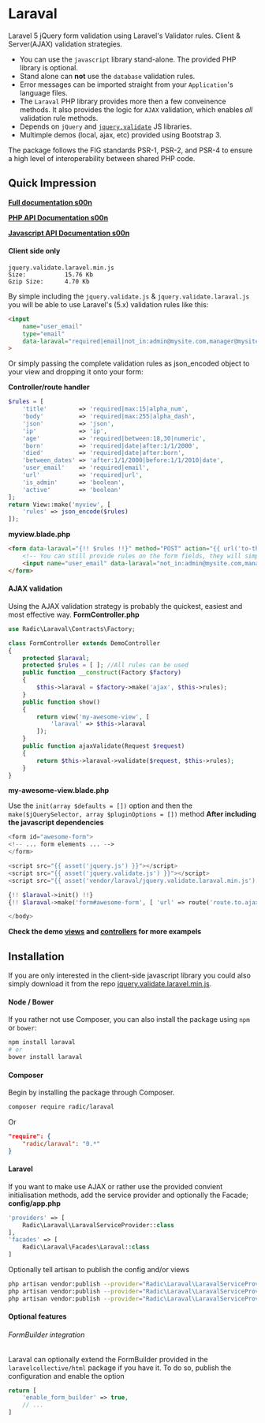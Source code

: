 Laraval
====================

<!---[![Build Status](https://img.shields.io/travis/radic/laravel-jquery-validation.svg?&style=flat-square)](https://travis-ci.org/radic/laravel-jquery-validation)
[![Scrutinizer coverage](https://img.shields.io/scrutinizer/coverage/g/radic/laravel-jquery-validation.svg?&style=flat-square)](https://scrutinizer-ci.com/g/radic/laravel-jquery-validation)
[![Scrutinizer quality](https://img.shields.io/scrutinizer/g/radic/laravel-jquery-validation.svg?&style=flat-square)](https://scrutinizer-ci.com/g/radic/laravel-jquery-validation)
[![Source](http://img.shields.io/badge/source-radic/laravel-jquery-validation-blue.svg?style=flat-square)](https://github.com/radic/laravel-jquery-validation)
[![License](http://img.shields.io/badge/license-MIT-brightgreen.svg?style=flat-square)](https://tldrlegal.com/license/mit-license)--->

Laravel 5 jQuery form validation using Laravel's Validator rules. Client & Server(AJAX) validation strategies.

- You can use the `javascript` library stand-alone. The provided PHP library is optional.
- Stand alone can **not** use the `database` validation rules.
- Error messages can be imported straight from your `Application`'s language files. 
- The `Laraval` PHP library provides more then a few conveinence methods. It also provides the logic for `AJAX` validation, which enables *all* validation rule methods.
- Depends on `jQuery` and [`jquery.validate`](http://jqueryvalidation.org) JS libraries.
- Multimple demos (local, ajax, etc) provided using Bootstrap 3.
 
The package follows the FIG standards PSR-1, PSR-2, and PSR-4 to ensure a high level of interoperability between shared PHP code.






Quick Impression
-------------
[**Full documentation s00n**](#)

[**PHP API Documentation s00n**](#)

[**Javascript API Documentation s00n**](#)

#### Client side only

```
jquery.validate.laravel.min.js
Size:           15.76 Kb
Gzip Size:      4.70 Kb
```

By simple including the `jquery.validate.js` & `jquery.validate.laraval.js` you will be able to use Laravel's (5.x) validation rules like this:

```html
<input 
    name="user_email" 
    type="email" 
    data-laraval="required|email|not_in:admin@mysite.com,manager@mysite.com"
>
```

Or simply passing the complete validation rules as json_encoded object to your view and dropping it onto your form:

**Controller/route handler**
```php
$rules = [
    'title'         => 'required|max:15|alpha_num',
    'body'          => 'required|max:255|alpha_dash',
    'json'          => 'json',
    'ip'            => 'ip',
    'age'           => 'required|between:18,30|numeric',
    'born'          => 'required|date|after:1/1/2000',
    'died'          => 'required|date|after:born',
    'between_dates' => 'after:1/1/2000|before:1/1/2010|date',
    'user_email'    => 'required|email',
    'url'           => 'required|url',
    'is_admin'      => 'boolean',
    'active'        => 'boolean'
];
return View::make('myview', [
    'rules' => json_encode($rules)
]);
```

**myview.blade.php**
```html
<form data-laraval="{!! $rules !!}" method="POST" action="{{ url('to-the-moon') }}" >
    <!-- You can still provide rules on the form fields, they will simply extend the form rules -->
    <input name="user_email" data-laraval="not_in:admin@mysite.com,manager@mysite.com" type="email" >
</form>
```

#### AJAX validation
Using the AJAX validation strategy is probably the quickest, easiest and most effective way.
**FormController.php**
```php
use Radic\Laraval\Contracts\Factory;

class FormController extends DemoController
{
    protected $laraval;
    protected $rules = [ ]; //All rules can be used   
    public function __construct(Factory $factory)
    {
        $this->laraval = $factory->make('ajax', $this->rules);
    }
    public function show()
    {
        return view('my-awesome-view', [
            'laraval' => $this->laraval
        ]);
    }
    public function ajaxValidate(Request $request)
    {
        return $this->laraval->validate($request, $this->rules);
    }
}
```

**my-awesome-view.blade.php**  

Use the `init(array $defaults = [])` option and then the `make($jQuerySelector, array $pluginOptions = [])` method **After including the javascript dependencies**
```php
<form id="awesome-form">
<!-- ... form elements ... -->
</form>

<script src="{{ asset('jquery.js') }}"></script>
<script src="{{ asset('jquery.validate.js') }}"></script>
<script src="{{ asset('vendor/laraval/jquery.validate.laraval.min.js') }}"></script>

{!! $laraval->init() !!}
{!! $laraval->make('form#awesome-form', [ 'url' => route('route.to.ajaxValidate') ]) !!}

</body>
```

**Check the demo [views](https://github.com/RobinRadic/laraval/tree/master/resources/views/demo) and [controllers](https://github.com/RobinRadic/laraval/tree/master/src/Http/Controllers/Demo) for more exampels**



Installation
-------------
If you are only interested in the client-side javascript library you could also simply download it from the repo [jquery.validate.laravel.min.js](https://github.com/RobinRadic/laraval/blob/master/resources/assets/jquery.validate.laravel.min.js).

#### Node / Bower
If you rather not use Composer, you can also install the package using `npm` or `bower`:
```bash
npm install laraval
# or
bower install laraval
```

#### Composer
Begin by installing the package through Composer.

```bash
composer require radic/laraval
```

Or

```json
"require": {
    "radic/laraval": "0.*"
}
```

#### Laravel
If you want to make use AJAX or rather use the provided convient initialisation methods, add the service provider and optionally the Facade;
**config/app.php**
```php
'providers' => [
    Radic\Laraval\LaravalServiceProvider::class
],
'facades' => [
    Radic\Laraval\Facades\Laraval::class
]
```

Optionally tell artisan to publish the config and/or views
```bash
php artisan vendor:publish --provider="Radic\Laraval\LaravalServiceProvider" #all
php artisan vendor:publish --provider="Radic\Laraval\LaravalServiceProvider" --tag="config" #just config
php artisan vendor:publish --provider="Radic\Laraval\LaravalServiceProvider" --tag="view"   #just views
```

#### Optional features


###### FormBuilder integration
Laraval can optionally extend the FormBuilder provided in the `laravelcollective/html` package if you have it. 
To do so, publish the configuration and enable the option

```php
return [
    'enable_form_builder' => true,
    // ...
]
```
